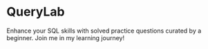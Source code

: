 # QueryLab
Enhance your SQL skills with solved practice questions curated by a beginner. Join me in my learning journey!
